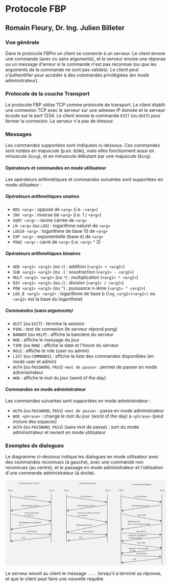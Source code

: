 # Protocole FBP
## Romain Fleury, Dr. Ing. Julien Billeter

### Vue générale
Dans le protocole FBPm un client se connecte à un serveur. Le client envoie une commande (avec ou sans arguments), et le serveur envoie une réponse ou un message d'erreur si la commande n'est pas reconnue (ou que les arguments de la commande ne sont pas valides).
Le client peut s'authentifier pour accéder à des commandes privilégiées (en mode administrateur).

### Protocole de la couche Transport
Le protocole FBP utilise TCP comme protocole de transport. Le client établit une connexion TCP avec le serveur sur une adresse IP donnée et le serveur écoute sur le port 1234.
Le client envoie la commande ```EXIT``` (ou ```QUIT```) pour fermer la connexion. Le serveur n'a pas de *timeout*.

### Messages
Les commandes supportées sont indiquées ci-dessous. Ces commandes sont notées en majuscule (p.ex. ```BING```), mais elles fonctionnent aussi en minuscule (```bing```), et en minuscule débutant par une majuscule (```Bing```).

#### Opérateurs et commandes en mode utilisateur
Les opérateurs arithmétiques et commandes suivantes sont supportées en mode utilisateur : 

##### Opérateurs arithmétiques unaires

- ```NEG <arg>```                 : opposé de ```<arg>``` (i.e. -```<arg>```)
- ```INV <arg>```                 : inverse de ```<arg>``` (i.e. 1 / ```<arg>```)
- ```SQRT <arg>```                : racine carrée de ```<arg>```
- ```LN <arg>``` (ou ````LOG````) : logarithme naturel de ```<arg>```
- ```LOG10 <arg>```               : logarithme de base 10 de ```<arg>```
- ```EXP <arg>```                 : exponentielle (base e) de ```<arg>```
- ```POW2 <arg>```                : carré de ```<arg>``` (i.e. ```<arg>``` ^ 2)
##### Opérateurs arithmétiques binaires
- ```ADD <arg1> <arg2>``` (ou ```+```)  : addition (```<arg1> + <arg2>```)
- ```SUB <arg1> <arg2>``` (ou ```-```)  : soustraction (```<arg1> - <arg2>```)
- ```MULT <arg1> <arg2>``` (ou ```*```) : multiplication  (```<arg1> * <arg2>```)
- ```DIV <arg1> <arg2>``` (ou ```/```)  : division  (```<arg1> / <arg2>```)
- ```POW <arg1> <arg2>``` (ou ```^```)  : puissance n-ième  (```<arg1> ^ <arg2>```)
- ```LOG_B <arg1> <arg2>```             : logarithme de base b  (```log_<arg2>(<arg1>)``` ou ```<arg2>``` est la base du logarithme)
##### Commandes (sans arguments)
- ```QUIT``` (ou ```EXIT```)     : termine la session
- ```PING```                     : test de connexion (le serveur répond pong)
- ```BANNER``` (ou ```HELP```)   : affiche la bannière du serveur
- ```WOD```                      : affiche le message du jour
- ```TIME``` (ou ```NOW```)      : affiche la date et l'heure du serveur
- ```ROLE```                     : affiche le role (user ou admin)
- ```LIST``` (ou ```COMMANDS```) : affiche la liste des commandes disponibles (en mode user et admin)
- ```AUTH``` (ou ```PASSWORD```, ```PASS```) ```<mot de passe>``` : permet de passer en mode administrateur
- ```WOD```                      : affiche le mot du jour (word of the day)

#### Commandes en mode administrateur
Les commandes suivantes sont supportées en mode administrateur :

- ```AUTH``` (ou ```PASSWORD```, ```PASS```) ```<mot de passe>``` : passe en mode administrateur
- ```WOD <phrase>```                                              : change le mot du jour (word of the day) à ```<phrase>``` (peut inclure des espaces)
- ```AUTH``` (ou ```PASSWORD```, ```PASS```) (sans mot de passe)  : sort du mode administrateur et revient en mode utilisateur

### Exemples de dialogues
Le diagramme ci-dessous indique les dialogues en mode utilisateur avec des commandes reconnues (à gauche), avec une commande non reconnues (au centre), et le passage en mode administrateur et l'utilisation d'une commande administrateur (à droite).

![Diagramme de flux](diagramme_flux.png)

Le serveur envoit au client le message ```....``` lorsqu'il a terminé sa réponse, et que le client peut faire une nouvelle requête.


